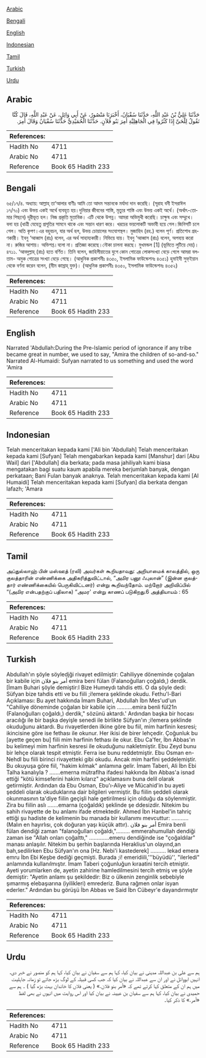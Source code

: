 [Arabic](#arabic)

[Bengali](#bengali)

[English](#english)

[Indonesian](#indonesian)

[Tamil](#tamil)

[Turkish](#turkish)

[Urdu](#urdu)

## Arabic


<div dir="rtl" lang="ar" style={{fontSize:'larger',backgroundColor:'#f8f9fa',padding:20}}>
حَدَّثَنَا عَلِيُّ بْنُ عَبْدِ اللَّهِ، حَدَّثَنَا سُفْيَانُ، أَخْبَرَنَا مَنْصُورٌ، عَنْ أَبِي وَائِلٍ، عَنْ عَبْدِ اللَّهِ، قَالَ كُنَّا نَقُولُ لِلْحَىِّ إِذَا كَثُرُوا فِي الْجَاهِلِيَّةِ أَمِرَ بَنُو فُلاَنٍ‏.‏ حَدَّثَنَا الْحُمَيْدِيُّ حَدَّثَنَا سُفْيَانُ وَقَالَ أَمِرَ‏.‏
</div>
<div style={{backgroundColor:'#f8f9fa',padding:20, marginBottom: 10}}><table> <thead> <tr> <th>References:</th> <th></th> </tr> </thead> <tbody><tr><td>Hadith No</td><td>4711</td></tr><tr><td>Arabic No</td><td>4711</td></tr><tr><td>Reference</td><td>Book 65 Hadith 233</td></tr></tbody></table></div>

## Bengali


<div dir="ltr" lang="bn" style={{fontSize:'larger',backgroundColor:'#f8f9fa',padding:20}}>
৬৫/১৭/৪. অধ্যায়: আল্লাহ্ তা‘আলার বাণীঃ আমি তো আদম সন্তানকে মর্যাদা দান করেছি। (সূরাহ বনী ইসরাঈল ১৭/৭০) এবং উভয় একই অর্থে ব্যবহৃত হয়।দুনিয়ার জীবনের শাস্তি, মৃত্যুর শাস্তি এবং উভয় একই অর্থে। (অর্থাৎ-তোমার পিছনে) দূরীভূত হল। নিজ প্রকৃতি মুতাবিক। এটি থেকে উপন্ন। আমরা অভিমুখী করেছি। চাক্ষুষ এবং সম্মুখে। বলা হয় (ধাত্রী যেহেতু প্রসূতির সামনে থাকে এবং সন্তান ধারণ করে। খরচের ভয়লোকটি অভাবী হয়ে গেল।জিনিসটি চলে গেল। অতি কৃপণ।এর বহুবচন, যার অর্থ হল, উভয় চোয়ালের সংযোগস্থল। মুজাহিদ (রহ.) বলেন পূর্ণ। প্রতিশোধ গ্রহণকারী। ইবনু ‘আব্বাস (রাঃ) বলেন, এর অর্থ সাহায্যকারী। নিভিয়ে যায়। ইবনু ‘আব্বাস (রাঃ) বলেন, অপব্যয় করো না। রুজির আশায়। অভিশপ্ত।বলো না। প্রতিজ্ঞা করেছে।নৌকা চালনা করছে। মুখমন্ডল [1] (ভূমিতে লুটিয়ে দেয়)। ৪৭১১. ‘আবদুল্লাহ্ (রাঃ) হতে বর্ণিত। তিনি বলেন, জাহিলীয়াতের যুগে কোন গোত্রের লোকসংখ্যা বেড়ে গেলে আমরা বলতাম- অমুক গোত্রের সংখ্যা বেড়ে গেছে। (আধুনিক প্রকাশনীঃ ৪৩৫০, ইসলামিক ফাউন্ডেশনঃ ৪৩৫১) হুমাইদী সুফ্ইয়ান থেকে বর্ণনা করেন বলেন, (মীম কাস্রাহ্ যুক্ত)। (আধুনিক প্রকাশনীঃ ৪৩৫০, ইসলামিক ফাউন্ডেশনঃ ৪৩৫২)
</div>
<div style={{backgroundColor:'#f8f9fa',padding:20, marginBottom: 10}}><table> <thead> <tr> <th>References:</th> <th></th> </tr> </thead> <tbody><tr><td>Hadith No</td><td>4711</td></tr><tr><td>Arabic No</td><td>4711</td></tr><tr><td>Reference</td><td>Book 65 Hadith 233</td></tr></tbody></table></div>

## English


<div dir="ltr" lang="en" style={{fontSize:'larger',backgroundColor:'#f8f9fa',padding:20}}>
Narrated 'Abdullah:During the Pre-lslamic period of ignorance if any tribe became great in number, we used to say, "Amira the children of so-and-so." Narrated Al-Humaidi: Sufyan narrated to us something and used the word 'Amira
</div>
<div style={{backgroundColor:'#f8f9fa',padding:20, marginBottom: 10}}><table> <thead> <tr> <th>References:</th> <th></th> </tr> </thead> <tbody><tr><td>Hadith No</td><td>4711</td></tr><tr><td>Arabic No</td><td>4711</td></tr><tr><td>Reference</td><td>Book 65 Hadith 233</td></tr></tbody></table></div>

## Indonesian


<div dir="ltr" lang="id" style={{fontSize:'larger',backgroundColor:'#f8f9fa',padding:20}}>
Telah menceritakan kepada kami ['Ali bin 'Abdullah] Telah menceritakan kepada kami [Sufyan] Telah mengabarkan kepada kami [Manshur] dari [Abu Wail] dari ['Abdullah] dia berkata; pada masa jahiliyah kami biasa mengatakan bagi suatu kaum apabila mereka berjumlah banyak, dengan perkataan; Bani Fulan banyak anaknya. Telah menceritakan kepada kami [Al Humaidi] Telah menceritakan kepada kami [Sufyan] dia berkata dengan lafazh; 'Amara
</div>
<div style={{backgroundColor:'#f8f9fa',padding:20, marginBottom: 10}}><table> <thead> <tr> <th>References:</th> <th></th> </tr> </thead> <tbody><tr><td>Hadith No</td><td>4711</td></tr><tr><td>Arabic No</td><td>4711</td></tr><tr><td>Reference</td><td>Book 65 Hadith 233</td></tr></tbody></table></div>

## Tamil


<div dir="ltr" lang="ta" style={{fontSize:'larger',backgroundColor:'#f8f9fa',padding:20}}>
அப்துல்லாஹ் பின் மஸ்ஊத் (ரலி) அவர்கள் கூறியதாவது: அறியாமைக் காலத்தில், ஒரு குலத்தாரின் எண்ணிக்கை அதிகரித்துவிட்டால், “அமிர பனூ ஃபுலான்” (இன்ன குலத்தார் எண்ணிக்கையில் பெருகிவிட்டனர்) என்று கூறிவந்தோம். மற்றோர் அறிவிப்பில் “(அமிர என்பதற்குப் பதிலாக) “அமர' என்று காணப் படுகிறது.6 அத்தியாயம் : 65
</div>
<div style={{backgroundColor:'#f8f9fa',padding:20, marginBottom: 10}}><table> <thead> <tr> <th>References:</th> <th></th> </tr> </thead> <tbody><tr><td>Hadith No</td><td>4711</td></tr><tr><td>Arabic No</td><td>4711</td></tr><tr><td>Reference</td><td>Book 65 Hadith 233</td></tr></tbody></table></div>

## Turkish


<div dir="ltr" lang="tr" style={{fontSize:'larger',backgroundColor:'#f8f9fa',padding:20}}>
Abdullah'ın şöyle söyledjği rivayet edilmiştir: Cahiliyye döneminde çoğalan bir kabile için أمر بنو فلان emira beni fülan (Falanoğulları çoğaldı,) derdik. [İmam Buhari şöyle demiştir:l Bize Humeydı tahdis etti. O da şöyle dedi: Süfyan bize tahdis etti ve bu fiili ;i!emera şeklinde okudu. Fethu'l-Bari Açıklaması: Bu ayet hakkında İmam Buhari, Abdullah İbn Mes'ud'un "Cahiliye döneminde çoğalan bir kabile için ..........emira benli fül21n (Falanoğulları çoğaldı,) derdik," sözünü aktardı.' Ardından başka bir hocası aracılığı ile bir başka deyişle senedi ile birlikte Süfyan'ın ;i!emera şeklinde okuduğunu aktardı. Bu rivayetlerden ilkine göre bu fiil, mim harfinin kesresi; ikincisine göre ise fethası ile okunur. Her ikisi de birer lehçedir. Çoğunluk bu [ayette geçen bu] fiili mim harfinin fethası ile okur. Ebu Ca'fer, İbn Abbas'ın bu kelimeyi mim harfinin kesresi ile okuduğunu nakletmiştir. Ebu Zeyd bunu bir lehçe olarak tespit etmiştir. Ferra ise bunu reddetmiştir. Ebu Osman en-NehdI bu fiili birinci rivayetteki gibi okudu. Ancak mim harfini şeddelemiştir. Bu okuyuşa göre fiil, "hakim kılmak" anlamına gelir. İmam Taberi, Ali İbn Ebi Talha kanalıyla ? .......emerna mütraflha ifadesi hakkında İbn Abbas'a isnad ettiği "kötü kimseferini hakim kılarız" açıklamasını buna delil olarak getirmiştir. Ardından da Ebu Osman, Ebu'ı-Aliye ve Mücahid'in bu ayeti şeddeli olarak okuduklarına dair bilgileri vermiştir. Bu fiilin şeddeli olarak okunmasının ta'diye fiilin geçişli hale getirilmesi için olduğu da söylenmiştir. Zira bu fiilin aslı .......emarna (çoğaldık) şeklinde şe ddesizdir. Nitekim bu sahih rivayette de bu anlamı ifade etmektedir. Ahmed İbn Hanbel'in tahriç ettiği şu hadiste de kelimenin bu manada bir kullanımı mevcuttur: ...........(Malın en hayırlısı, çok doğuran yaşı küçük attır). أمر بنو فلان Emira benli fülan dendiği zaman "falanoğulları çoğaldı,"......... emmerahumullah dendiği zaman ise "Allah onları çoğalttı," .............emeru dendiğinde ise "çoğaldılar" manası anlaşılır. Nitekim bu şerhin başlarında Heraklius'un olayınd,an bah,sedilirken Ebu Süfyan'ın ona [Hz. Nebi'i kastederek] .......... lekad emera emru İbn Ebi Keşbe dediği geçmişti. Burada ;i! emeridiili,'''büyüdü'', "ilerledi" anlamında kullanılmıştır. İmam Taberi çoğunluğun kıraatini tercih etmiştir. Ayeti yorumlarken de, ayetin zahirine hamledilmesini tercih etmiş ve şöyle demiştir: "Ayetin anlamı şu şekildedir: Biz o ülkenin zenginlik sebebiyle şımarmış elebaşıarına (iyilikleri) emrederiz. Buna rağmen onlar isyan ederler." Ardından bu görüşü İbn Abbas ve Said İbn Cübeyr'e dayandırmıştır
</div>
<div style={{backgroundColor:'#f8f9fa',padding:20, marginBottom: 10}}><table> <thead> <tr> <th>References:</th> <th></th> </tr> </thead> <tbody><tr><td>Hadith No</td><td>4711</td></tr><tr><td>Arabic No</td><td>4711</td></tr><tr><td>Reference</td><td>Book 65 Hadith 233</td></tr></tbody></table></div>

## Urdu


<div dir="rtl" lang="ur" style={{fontSize:'larger',backgroundColor:'#f8f9fa',padding:20}}>
ہم سے علی بن عبداللہ مدینی نے بیان کیا، کہا ہم سے سفیان نے بیان کیا، کہا ہم کو منصور نے خبر دی، انہیں ابووائل نے اور ان سے عبداللہ نے بیان کیا کہ جب کسی قبیلہ کے لوگ بڑھ جاتے تو زمانہ جاہلیت میں ہم ان کے متعلق کہا کرتے تھے کہ «أمر بنو فلان‏.‏» ( یعنی فلاں کا خاندان بہت بڑھ گیا ) ۔ ہم سے حمیدی نے بیان کیا، کہا ہم سے سفیان بن عیینہ نے بیان کیا اور اس روایت میں انہوں نے بھی لفظ «أمر‏.‏» کا ذکر کیا۔
</div>
<div style={{backgroundColor:'#f8f9fa',padding:20, marginBottom: 10}}><table> <thead> <tr> <th>References:</th> <th></th> </tr> </thead> <tbody><tr><td>Hadith No</td><td>4711</td></tr><tr><td>Arabic No</td><td>4711</td></tr><tr><td>Reference</td><td>Book 65 Hadith 233</td></tr></tbody></table></div>